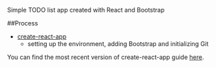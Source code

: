 Simple TODO list app created with React and Bootstrap

##Process

- [create-react-app](https://github.com/facebookincubator/create-react-app)<br>
  - setting up the environment, adding Bootstrap and initializing Git<br>

You can find the most recent version of create-react-app guide [here](https://github.com/facebookincubator/create-react-app/blob/master/packages/react-scripts/template/README.md).